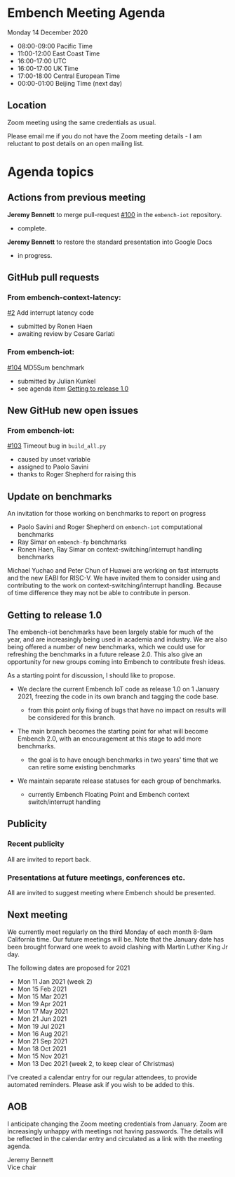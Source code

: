 # Embench Meeting Agenda

Monday 14 December 2020

- 08:00-09:00 Pacific Time
- 11:00-12:00 East Coast Time
- 16:00-17:00 UTC
- 16:00-17:00 UK Time
- 17:00-18:00 Central European Time
- 00:00-01:00 Beijing Time (next day)

## Location

Zoom meeting using the same credentials as usual.

Please email me if you do not have the Zoom meeting details - I am reluctant to post details on an open mailing list.

# Agenda topics

## Actions from previous meeting

**Jeremy Bennett** to merge pull-request [#100](https://github.com/embench/embench-iot/pull/100) in the `embench-iot` repository.

- complete.

**Jeremy Bennett** to restore the standard presentation into Google Docs

- in progress.

## GitHub pull requests

### From embench-context-latency:

[#2](https://github.com/embench/embench-context-latency/pull/2) Add interrupt latency code

- submitted by Ronen Haen
- awaiting review by Cesare Garlati

### From embench-iot:

[#104](https://github.com/embench/embench-iot/pull/104) MD5Sum benchmark

- submitted by Julian Kunkel
- see agenda item [Getting to release 1.0](getting-to-release-1.0)

## New GitHub new open issues

### From embench-iot:

[#103](https://github.com/embench/embench-iot/issues/103) Timeout bug in `build_all.py`

- caused by unset variable
- assigned to Paolo Savini
- thanks to Roger Shepherd for raising this

## Update on benchmarks

An invitation for those working on benchmarks to report on progress

- Paolo Savini and Roger Shepherd on `embench-iot` computational benchmarks
- Ray Simar on `embench-fp` benchmarks
- Ronen Haen, Ray Simar on context-switching/interrupt handling benchmarks

Michael Yuchao and Peter Chun of Huawei are working on fast interrupts and the new EABI for RISC-V. We have invited them to consider using and contributing to the work on context-switching/interrupt handling. Because of time difference they may not be able to contribute in person.

## Getting to release 1.0

The embench-iot benchmarks have been largely stable for much of the year, and are increasingly being used in academia and industry.  We are also being offered a number of new benchmarks, which we could use for refreshing the benchmarks in a future release 2.0.  This also give an opportunity for new groups coming into Embench to contribute fresh ideas.

As a starting point for discussion, I should like to propose.

- We declare the current Embench IoT code as release 1.0 on 1 January 2021, freezing the code in its own branch and tagging the code base.

  - from this point only fixing of bugs that have no impact on results will be considered for this branch.

- The main branch becomes the starting point for what will become Embench 2.0, with an encouragement at this stage to add more benchmarks.

  - the goal is to have enough benchmarks in two years' time that we can retire some existing benchmarks

- We maintain separate release statuses for each group of benchmarks.

  - currently Embench Floating Point and Embench context switch/interrupt handling

## Publicity

### Recent publicity

All are invited to report back.

### Presentations at future meetings, conferences etc.

All are invited to suggest meeting where Embench should be presented.

## Next meeting

We currently meet regularly on the third Monday of each month 8-9am California time. Our future meetings will be. Note that the January date has been brought forward one week to avoid clashing with Martin Luther King Jr day.

The following dates are proposed for 2021

- Mon 11 Jan 2021 (week 2)
- Mon 15 Feb 2021
- Mon 15 Mar 2021
- Mon 19 Apr 2021
- Mon 17 May 2021
- Mon 21 Jun 2021
- Mon 19 Jul 2021
- Mon 16 Aug 2021
- Mon 21 Sep 2021
- Mon 18 Oct 2021
- Mon 15 Nov 2021
- Mon 13 Dec 2021 (week 2, to keep clear of Christmas)

I've created a calendar entry for our regular attendees, to provide
automated reminders. Please ask if you wish to be added to this.

## AOB

I anticipate changing the Zoom meeting credentials from January. Zoom are increasingly unhappy with meetings not having passwords.  The details will be reflected in the calendar entry and circulated as a link with the meeting agenda.

Jeremy Bennett\
Vice chair
